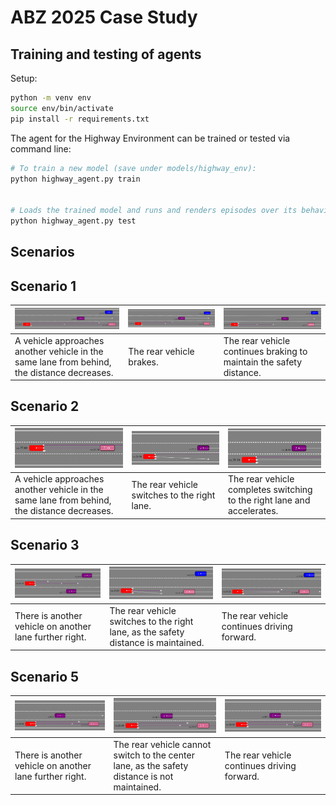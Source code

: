 # ABZ 2025 Case Study

## Training and testing of agents

Setup:

```bash
python -m venv env
source env/bin/activate
pip install -r requirements.txt
```

The agent for the Highway Environment can be trained or tested via command line:

```bash
# To train a new model (save under models/highway_env):
python highway_agent.py train


# Loads the trained model and runs and renders episodes over its behaviour:
python highway_agent.py test
```


## Scenarios


## Scenario 1


| <img src="images/Scenario1_1.png" alt="Scenario 1.1" width="150%">                         | <img src="images/Scenario1_2.png" alt="Scenario 1.2" width="150%"> | <img src="images/Scenario1_3.png" alt="Scenario 1.3" width="150%"> |
|--------------------------------------------------------------------------------------------|--------------------------------------------------------------------|--------------------------------------------------------------------|
| A vehicle approaches another vehicle in the same lane from behind, the distance decreases. | The rear vehicle brakes.                                           |The rear vehicle continues braking to maintain the safety distance.|


## Scenario 2


 ![Scenario 2](images/Scenario2_1.png)                                                      | ![Scenario 2](images/Scenario2_2.png)        | ![Scenario 2](images/Scenario2_3.png)                                    
|--------------------------------------------------------------------------------------------|----------------------------------------------|--------------------------------------------------------------------------|
| A vehicle approaches another vehicle in the same lane from behind, the distance decreases. | The rear vehicle switches to the right lane. | The rear vehicle completes switching to the right lane and accelerates.  |


## Scenario 3

 ![Scenario 3](images/Scenario3_1.png)                   | ![Scenario 3](images/Scenario3_2.png)                                              | ![Scenario 3](images/Scenario3_3.png)       
|---------------------------------------------------------|------------------------------------------------------------------------------------|---------------------------------------------|
| There is another vehicle on another lane further right. | The rear vehicle switches to the right lane, as the safety distance is maintained. | The rear vehicle continues driving forward. |


## Scenario 5

 ![Scenario 5](images/Scenario5_1.png)                   | ![Scenario 5](images/Scenario5_2.png)                                                         | ![Scenario 5](images/Scenario5_3.png)       
|---------------------------------------------------------|-----------------------------------------------------------------------------------------------|---------------------------------------------|
| There is another vehicle on another lane further right. | The rear vehicle cannot switch to the center lane, as the safety distance is not maintained.  | The rear vehicle continues driving forward. |
